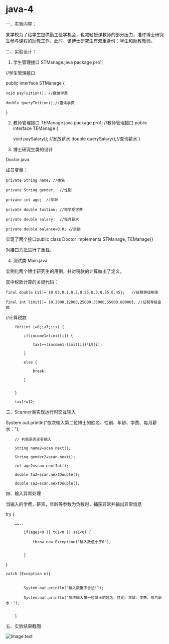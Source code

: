 # java-4
一、实验内容：

某学校为了给学生提供勤工俭学机会，也减轻授课教师的部分压力，准许博士研究生参与课程的助教工作。此时，该博士研究生有双重身份：学生和助教教师。

二、实验设计：


1.	学生管理接口
STManage.java
package pro1;

//学生管理接口

public interface STManage {


	void payTuition(); //缴纳学费
  
	double queryTuition();//查询学费
  
}

2.	教师管理接口 TEManage.java
package pro1;
//教师管理接口
public interface TEManage {

	void paySalary(); //发放薪水
	double querySalary();//查询薪水
}

3.	博士研究生类的设计

Doctor.java

成员变量：

	private String name; //姓名
  
	private String gender;  //性别
  
	private int age;  //年龄
  
	private double tuition; //每学期学费
  
	private double salary;  //每月薪水
  
	private double balance=0.0; //余额
  
实现了两个接口public class Doctor implements STManage, TEManage{}

对接口方法进行了重载。


4.	测试类 Main.java

实例化两个博士研究生的用例，并对税款的计算做出了定义。

其中税款计算的关键代码：

	final double LV[]= {0.03,0.1,0.2,0.25,0.3,0.35,0.45};   //征税等级税率
  
	final int limit[]= {0,3000,12000,25000,35000,55000,80000}; //征税等级金额
  
//计算税款

		for(int i=0;i<7;i++) {
    
			if(income1>limit[i]) {
      
				tax1+=(income1-limit[i])*LV[i];
        
			}
      
			else {
      
				break;
        
			}
      
			
		}
    
		tax1*=12;
    
三、Scanner类实现运行时交互输入

System.out.println("依次输入第二位博士的姓名、性别、年龄、学费、每月薪水：");

        // 判断是否还有输入
        
        String name2=scan.next();
        
        String gender2=scan.next();
        
        int age2=scan.nextInt();
        
        double tu2=scan.nextDouble();
        
        double sa2=scan.nextDouble();
        
四、输入异常处理


当输入的学费，薪资，年龄等参数为负数时，捕获异常并输出异常信息

try {

		……..
    
	        if(age1<0 || tu1<0 || sa1<0) {
          
	        	throw new Exception("输入数值小于0");
            
            
	        }
          
}

	catch (Exception e){
  
			
			System.out.println("输入数据不合法!");
      
			System.out.println("依次输入第一位博士的姓名、性别、年龄、学费、每月薪水：");
      
			
		}
    

五、实验结果截图

 
![Image text](https://img-blog.csdnimg.cn/20201118091525255.png?x-oss-process=image/watermark,type_ZmFuZ3poZW5naGVpdGk,shadow_10,text_aHR0cHM6Ly9ibG9nLmNzZG4ubmV0L21pZF9GYWtlcg==,size_16,color_FFFFFF,t_70)
